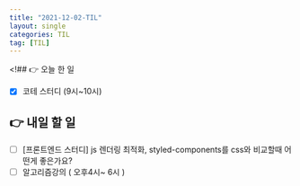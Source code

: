 ```yaml
---
title: "2021-12-02-TIL"
layout: single
categories: TIL
tag: [TIL]
---
```


<!## 👉 오늘 한 일

- [x]  코테 스터디 (9시~10시)

## 👉 내일 할 일

- [ ]  [프론트엔드 스터디]  js 렌더링 최적화, styled-components를 css와 비교할때 어떤게 좋은가요?
- [ ]  알고리즘강의 ( 오후4시~ 6시 )

<br /><br /><br /><br />
